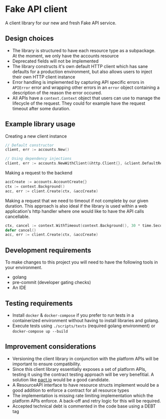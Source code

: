# Fake API client

A client library for our new and fresh Fake API service.

## Design choices
* The library is structured to have each resource type as a subpackage. At the moment, we only have the accounts resource
* Deprecated fields will not be implemented
* The library constructs it's own default HTTP client which has sane defaults for a production environment, but also allows users to inject their own HTTP client instance
* Error handling is implemented by capturing API specific errors in `APIError` error and wrapping other errors in an `error` object containing a description of the reason the error occured.
* All APIs have a `context.Context` object that users can use to manage the lifecycle of the request. They could for example have the request timeout after some duration.

## Example library usage

Creating a new client instance
```go
// Default constructor
client, err := accounts.New()

// Using dependency injections
client, err := accounts.NewWithClient(&http.Client{}, &client.DefaultRetrySleeper{})
```

Making a request to the backend
```go
accCreate := accounts.AccountCreate{}
ctx := context.Background()
acc, err := client.Create(ctx, &accCreate)
```

Making a request that we need to timeout if not complete by our given duration. This approach is also ideal if the library is used within a web application's http handler where one would like to have the API calls cancellable.
```go
ctx, cancel := context.WithTimeout(context.Background(), 30 * time.Second)
defer cancel()
acc, err := client.Create(ctx, &accCreate)
```

## Development requirements

To make changes to this project you will need to have the following tools in your environment.

* golang
* pre-commit (developer gating checks)
* An IDE

## Testing requirements
* Install `docker` & `docker-compose` if you prefer to run tests in a containerized environment without having to install libraries and golang.
* Execute tests using `./scripts/tests` (required golang environment) or `docker-compose up --build`

## Improvement considerations
* Versioning the client library in conjunction with the platform APIs will be important to ensure compatibility.
* Since this client library essentially exposes a set of platform APIs, testing it using the contract testing approach will be very benefitial. A solution like [pact.io](https://docs.pact.io/) would be a good candidate.
* A ResourceAPI interface to have resource structs implement would be a good addition to enforce a contract for all resource types
* The implementation is missing rate limiting implementation which the platform APIs enforce. A back-off and retry logic for this will be required.
* Accepted technical debt is commented in the code base using a DEBT tag
